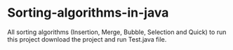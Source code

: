 # Sorting-algorithms-in-java
All sorting algorithms (Insertion, Merge, Bubble, Selection and Quick)
to run this project download the project and run Test.java file.

